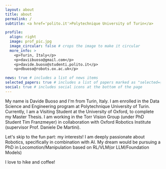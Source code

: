 ```yaml
---
layout: about
title: about
permalink: /
subtitle: <a href='polito.it'>Polytechnique University of Turin</a>

profile:
  align: right
  image: prof_pic.jpg
  image_circular: false # crops the image to make it circular
  more_info: >
    <p>Turin, Italy</p>
    <p>daviibuoso@gmail.com</p>
    <p>davide.buoso@studenti.polito.it</p>
    <p>dbuoso@robots.ox.ac.uk</p>

news: true # includes a list of news items
selected_papers: true # includes a list of papers marked as "selected={true}"
social: true # includes social icons at the bottom of the page
---
```


My name is Davide Buoso and I'm from Turin, Italy. I am enrolled in the Data Science and Engineering program at Polytechnique University of Turin. Currently, I am a Visiting Student at the University of Oxford, to complete my Master Thesis. I am working in the Torr Vision Group (under PhD Student Tim Franzmeyer) in collaboration with Oxford Robotics Institute (supervisor Prof. Daniele De Martini). 

Let's skip to the fun part: my interests!
I am deeply passionate about Robotics, specifically in combination with AI.
My dream would be pursuing a PhD in Locomotion/Manipulation based on RL/VLM(or LLM/Foundation Models)

I love to hike and coffee!